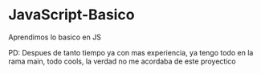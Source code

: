 # JavaScript-Basico
Aprendimos lo basico en JS

PD: Despues de tanto tiempo ya con mas experiencia, ya tengo todo en la rama main, todo cools, la verdad no me acordaba de este proyectico

